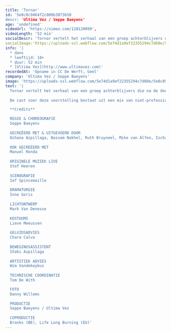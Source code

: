 ```yaml
---
title: 'Tornar'
id: '5e8c8c9464f2c000b3873b58
descr: 'Ultima Vez / Seppe Baeyens'
age: 'undefined'
videoUrl: 'https://vimeo.com/128120099',
videoLength: '52 min'
socialDescr: 'Tornar vertelt het verhaal van een groep achterblijvers die na de doortocht van een tornado opnieuw een gemeenschap tracht op te bouwen. Choreograaf / danser Seppe Baeyens (Ultima Vez) neemt de afbrokkelende solidariteit tussen generaties als uitgangspunt voor zijn eerste grootschalige dansvoorstelling. De cast voor deze voorstelling bestaat uit een mix van niet-professionele en professionele dansers van verschillende leeftijden. Op scène staan vier kinderen, twee jongeren, drie dansers, een 91-jarige man en een muzikant.'
socialImage:'https://uploads-ssl.webflow.com/5e74d1a9ef22355294c7d60e/5e8c89f5f4b55e22ed2c5523_Tornar%C2%A9DannyWillems_web.jpg'
info: '|
  * dans
  * leeftijd: 18+
  * duur: 52 min
  * [Ultima Vez](http://www.ultimavez.com)‍'
recordedAt: 'Opname in CC De Werft, Geel'
company: 'Ultima Vez / Seppe Baeyens'
image: 'https://uploads-ssl.webflow.com/5e74d1a9ef22355294c7d60e/5e8c89f5f4b55e22ed2c5523_Tornar%C2%A9DannyWillems_web.jpg'
text: '|
  Tornar vertelt het verhaal van een groep achterblijvers die na de doortocht van een tornado opnieuw een gemeenschap tracht op te bouwen. Choreograaf / danser Seppe Baeyens (Ultima Vez) neemt de afbrokkelende solidariteit tussen generaties als uitgangspunt voor zijn eerste grootschalige dansvoorstelling.  
  
  De cast voor deze voorstelling bestaat uit een mix van niet-professionele en professionele dansers van verschillende leeftijden. Op scène staan vier kinderen, twee jongeren, drie dansers, een 91-jarige man en een muzikant.

  **Credits**

  REGIE & CHOREOGRAFIE
  Seppe Baeyens
  
  GECREËERD MET & UITGEVOERD DOOR
  Oihana Azpillaga, Bassam Nakhel, Ruth Bruyneel, Mike van Alfen, Ischa Beernaert, Leon Gyselynck, Chisom Onyebueke Chinaedu, Leonie Van Begin, Emile Van Puymbroeck, Beniamin Boar
  
  OOK GECREËERD MET
  Manuel Ronda
  
  ORIGINELE MUZIEK LIVE
  Stef Heeren
  
  SCENOGRAFIE
  Ief Spincemaille
  
  DRAMATURGIE
  Inne Goris
  
  LICHTONTWERP
  Mark Van Denesse
  
  KOSTUUMS
  Lieve Meeussen
  
  GELUIDSADVIES
  Charo Calvo
  
  BEWEGINGSASSISTENT
  Iñaki Azpillaga
  
  ARTISTIEK ADVIES
  Wim Vandekeybus
  
  TECHNISCHE COORDINATIE
  Tom De With

  FOTO
  Danny Willems
  
  PRODUCTIE
  Seppe Baeyens / Ultima Vez
  
  COPRODUCTIE
  Bronks (BE), Life Long Burning (EU)'
---
```


